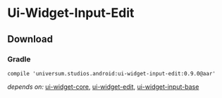 Ui-Widget-Input-Edit
===============

## Download ##

### Gradle ###

    compile 'universum.studios.android:ui-widget-input-edit:0.9.0@aar'

_depends on:_
[ui-widget-core](https://github.com/universum-studios/android_ui/tree/master/library-widget-core),
[ui-widget-edit](https://github.com/universum-studios/android_ui/tree/master/library-widget-edit),
[ui-widget-input-base](https://github.com/universum-studios/android_ui/tree/master/library-widget-input-base)